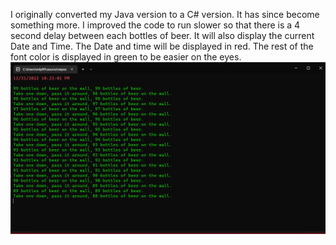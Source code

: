 I originally converted my Java version to a C# version. It has since become something more.
I improved the code to run slower so that there is a 4 second delay between each bottles of beer.
It will also display the current Date and Time. The Date and time will be displayed in red.
The rest of the font color is displayed in green to be easier on the eyes.
<img src="https://github.com/MikePiotrowski/C-BeerSong/blob/main/BeerSong.png?raw=true">
